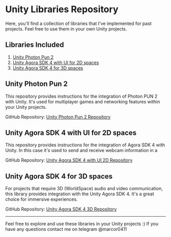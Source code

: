 # Unity Libraries Repository

Here, you'll find a collection of libraries that I've implemented for past projects. Feel free to use them in your own Unity projects.

## Libraries Included

1. [Unity Photon Pun 2](#unity-photon-pun-2)
2. [Unity Agora SDK 4 with UI for 2D spaces](#unity-agora-sdk-4-with-ui-for-2d-spaces)
3. [Unity Agora SDK 4 for 3D spaces](#unity-agora-sdk-4-for-3d-spaces)

## Unity Photon Pun 2

This repository provides instructions for the integration of Photon PUN 2 with Unity. It's used for multiplayer games and networking features within your Unity projects.

GitHub Repository: [Unity Photon Pun 2 Repository](https://github.com/marcor0311/unity-photon-pun-2)

## Unity Agora SDK 4 with UI for 2D spaces

This repository provides instructions for the integration of Agora SDK 4 with Unity. In this case it's used to send and receive webcam information in a 

GitHub Repository: [Unity Agora SDK 4 with UI 2D Repository](https://github.com/marcor0311/unity-agora-sdk-4-with-ui-for-2d-spaces)

## Unity Agora SDK 4 for 3D spaces

For projects that require 3D (WorldSpace) audio and video communication, this library provides integration with the Unity Agora SDK 4. It's a great choice for immersive experiences.

GitHub Repository: [Unity Agora SDK 4 3D Repository](https://github.com/marcor0311/unity-agora-sdk-4-for-3d-spaces)

---

Feel free to explore and use these libraries in your Unity projects :)
If you have any questions contact me on telegram @marcor0411
